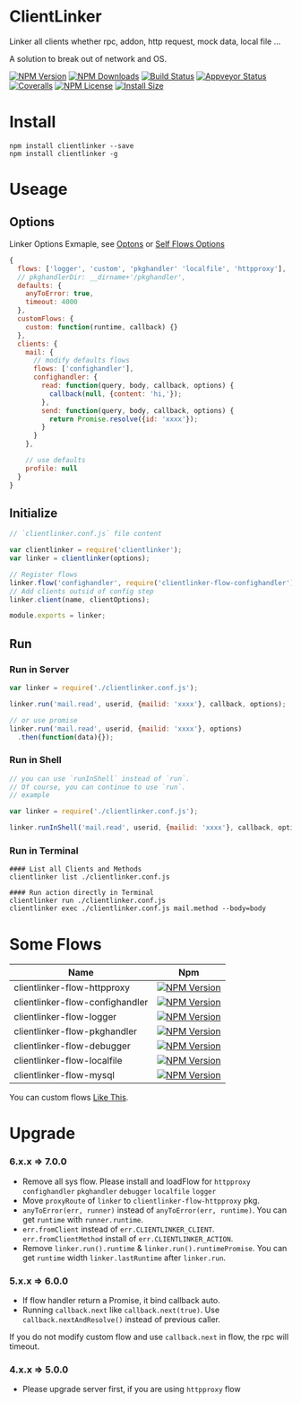 ClientLinker
==================

Linker all clients whether rpc, addon, http request, mock data, local file ...

A solution to break out of network and OS.

[![NPM Version][npm-image]][npm-url]
[![NPM Downloads][downloads-image]][npm-url]
[![Build Status][travis-image]][travis-url]
[![Appveyor Status][appveyor-image]][appveyor-url]
[![Coveralls][coveralls-image]][coveralls-url]
[![NPM License][license-image]][npm-url]
[![Install Size][install-size-image]][install-size-url]

# Install

```shell
npm install clientlinker --save
npm install clientlinker -g
```

# Useage

## Options

Linker Options Exmaple, see [Optons](https://github.com/Bacra/node-clientlinker/wiki/Linker-Options)
or [Self Flows Options](https://github.com/Bacra/node-clientlinker/wiki/Self-Flows-Options)

```javascript
{
  flows: ['logger', 'custom', 'pkghandler' 'localfile', 'httpproxy'],
  // pkghandlerDir: __dirname+'/pkghandler',
  defaults: {
    anyToError: true,
    timeout: 4000
  },
  customFlows: {
    custom: function(runtime, callback) {}
  },
  clients: {
    mail: {
      // modify defaults flows
      flows: ['confighandler'],
      confighandler: {
        read: function(query, body, callback, options) {
          callback(null, {content: 'hi,'});
        },
        send: function(query, body, callback, options) {
          return Promise.resolve({id: 'xxxx'});
        }
      }
    },

    // use defaults
    profile: null
  }
}
```

## Initialize

```javascript
// `clientlinker.conf.js` file content

var clientlinker = require('clientlinker');
var linker = clientlinker(options);

// Register flows
linker.flow('confighandler', require('clientlinker-flow-confighandler'));
// Add clients outsid of config step
linker.client(name, clientOptions);

module.exports = linker;
```


## Run

### Run in Server

```javascript
var linker = require('./clientlinker.conf.js');

linker.run('mail.read', userid, {mailid: 'xxxx'}, callback, options);

// or use promise
linker.run('mail.read', userid, {mailid: 'xxxx'}, options)
  .then(function(data){});
```

### Run in Shell

```javascript
// you can use `runInShell` instead of `run`.
// Of course, you can continue to use `run`.
// example

var linker = require('./clientlinker.conf.js');

linker.runInShell('mail.read', userid, {mailid: 'xxxx'}, callback, options);
```

### Run in Terminal

```shell
#### List all Clients and Methods
clientlinker list ./clientlinker.conf.js

#### Run action directly in Terminal
clientlinker run ./clientlinker.conf.js
clientlinker exec ./clientlinker.conf.js mail.method --body=body
```


# Some Flows

| Name                             | Npm                       |
|----------------------------------|---------------------------|
| clientlinker-flow-httpproxy      | [![NPM Version](http://img.shields.io/npm/v/clientlinker-flow-httpproxy.svg)](https://www.npmjs.org/package/clientlinker-flow-httpproxy)  |
| clientlinker-flow-confighandler  | [![NPM Version](http://img.shields.io/npm/v/clientlinker-flow-confighandler.svg)](https://www.npmjs.org/package/clientlinker-flow-confighandler)  |
| clientlinker-flow-logger         | [![NPM Version](http://img.shields.io/npm/v/clientlinker-flow-logger.svg)](https://www.npmjs.org/package/clientlinker-flow-logger)  |
| clientlinker-flow-pkghandler     | [![NPM Version](http://img.shields.io/npm/v/clientlinker-flow-pkghandler.svg)](https://www.npmjs.org/package/clientlinker-flow-pkghandler)  |
| clientlinker-flow-debugger       | [![NPM Version](http://img.shields.io/npm/v/clientlinker-flow-debugger.svg)](https://www.npmjs.org/package/clientlinker-flow-debugger)  |
| clientlinker-flow-localfile      | [![NPM Version](http://img.shields.io/npm/v/clientlinker-flow-localfile.svg)](https://www.npmjs.org/package/clientlinker-flow-localfile)  |
| clientlinker-flow-mysql          | [![NPM Version](http://img.shields.io/npm/v/clientlinker-flow-mysql.svg)](https://www.npmjs.org/package/clientlinker-flow-mysql)  |

You can custom flows [Like This](https://github.com/Bacra/node-clientlinker/wiki/Custom-Flow).


# Upgrade

### 6.x.x => 7.0.0

 * Remove all sys flow. Please install and loadFlow for
  `httpproxy` `confighandler` `pkghandler` `debugger` `localfile` `logger`
 * Move `proxyRoute` of `linker` to `clientlinker-flow-httpproxy` pkg.
 * `anyToError(err, runner)` instead of `anyToError(err, runtime)`. You can get `runtime` with `runner.runtime`.
 * `err.fromClient` instead of `err.CLIENTLINKER_CLIENT`. `err.fromClientMethod` install of `err.CLIENTLINKER_ACTION`.
 * Remove `linker.run().runtime` & `linker.run().runtimePromise`. You can get `runtime` width `linker.lastRuntime` after `linker.run`.


### 5.x.x => 6.0.0

 * If flow handler return a Promise, it bind callback auto.
 * Running `callback.next` like `callback.next(true)`. Use `callback.nextAndResolve()` instead of previous caller.

If you do not modify custom flow and use `callback.next` in flow, the rpc will timeout.


### 4.x.x => 5.0.0

 * Please upgrade server first, if you are using `httpproxy` flow



[npm-image]: http://img.shields.io/npm/v/clientlinker.svg
[downloads-image]: http://img.shields.io/npm/dm/clientlinker.svg
[npm-url]: https://www.npmjs.org/package/clientlinker
[travis-image]: http://img.shields.io/travis/Bacra/node-clientlinker/master.svg?label=linux
[travis-url]: https://travis-ci.org/Bacra/node-clientlinker
[appveyor-image]: https://img.shields.io/appveyor/ci/Bacra/node-clientlinker/master.svg?label=windows
[appveyor-url]: https://ci.appveyor.com/project/Bacra/node-clientlinker
[coveralls-image]: https://img.shields.io/coveralls/Bacra/node-clientlinker.svg
[coveralls-url]: https://coveralls.io/github/Bacra/node-clientlinker
[license-image]: http://img.shields.io/npm/l/clientlinker.svg
[install-size-url]: https://packagephobia.now.sh/result?p=clientlinker
[install-size-image]: https://packagephobia.now.sh/badge?p=clientlinker
